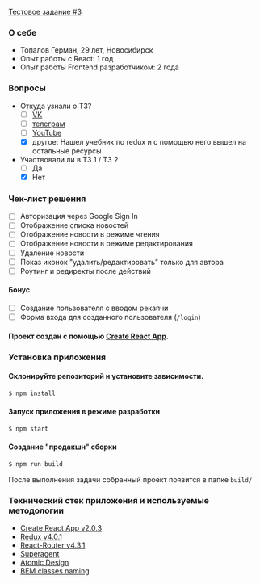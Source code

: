 [Тестовое задание #3](https://maxpfrontend.ru/zametki/testovoe-zadanie-3/)

### О себе

- Топалов Герман, 29 лет, Новосибирск
- Опыт работы с React: 1 год
- Опыт работы Frontend разработчиком: 2 года

### Вопросы

- Откуда узнали о ТЗ?
  - [ ] [VK](https://vk.com/maxpfrontend)
  - [ ] [телеграм](https://t.me/maxpfrontend)
  - [ ] [YouTube](https://www.youtube.com/channel/UCqJyAVWwIqPWKEkfCSP1y4Q)
  - [x] другое: Нашел учебник по redux и с помощью него вышел на остальные ресурсы
- Участвовали ли в ТЗ 1 / ТЗ 2
  - [ ] Да
  - [x] Нет

### Чек-лист решения

- [ ] Авторизация через Google Sign In
- [ ] Отображение списка новостей
- [ ] Отображение новости в режиме чтения
- [ ] Отображение новости в режиме редактирования
- [ ] Удаление новости
- [ ] Показ иконок "удалить/редактировать" только для автора
- [ ] Роутинг и редиректы после действий

#### Бонус

- [ ] Создание пользователя с вводом рекапчи
- [ ] Форма входа для созданного пользователя (`/login`)

#### Проект создан с помощью [Create React App](https://github.com/facebook/create-react-app).

### Установка приложения

#### Склонируйте репозиторий и установите зависимости.
```sh
$ npm install
```

#### Запуск приложения в режиме разработки
```sh
$ npm start
```

#### Создание "продакшн" сборки
```sh
$ npm run build
```
После выполнения задачи собранный проект появится в папке `build/`

### Технический стек приложения и используемые методологии
  - [Create React App v2.0.3](https://github.com/facebook/create-react-app)
  - [Redux v4.0.1](https://github.com/reduxjs/redux)
  - [React-Router v4.3.1](https://github.com/ReactTraining/react-router)
  - [Superagent](https://github.com/visionmedia/superagent)
  - [Atomic Design](http://bradfrost.com/blog/post/atomic-web-design/)
  - [BEM classes naming](https://en.bem.info/methodology/)